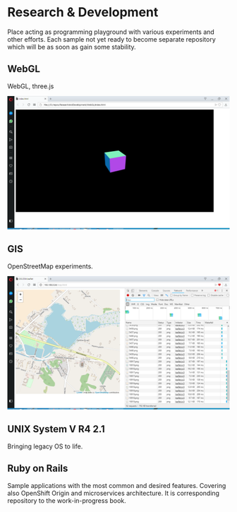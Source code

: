 # Research & Development

Place acting as programming playground with various experiments and other efforts. Each sample not yet ready to become separate repository which will be as soon as gain some stability.

## WebGL
WebGL, three.js

![Screenshot](WebGL/img/01_startup.png)

## GIS
OpenStreetMap experiments.

![Screenshot](GIS/img/01_map.png)

## UNIX System V R4 2.1
Bringing legacy OS to life.

## Ruby on Rails
Sample applications with the most common and desired features. Covering also OpenShift Origin and microservices architecture. It is corresponding repository to the work-in-progress book.
